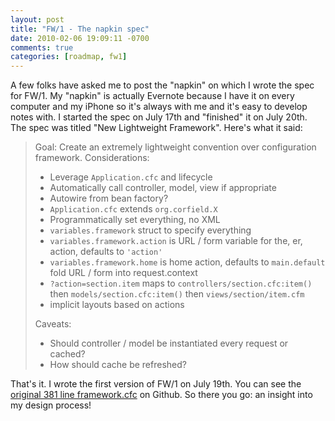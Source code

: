 ```yaml
---
layout: post
title: "FW/1 - The napkin spec"
date: 2010-02-06 19:09:11 -0700
comments: true
categories: [roadmap, fw1]
---
```

A few folks have asked me to post the "napkin" on which I wrote the spec for FW/1. My "napkin" is actually Evernote because I have it on every computer and my iPhone so it's always with me and it's easy to develop notes with. I started the spec on July 17th and "finished" it on July 20th. The spec was titled "New Lightweight Framework". Here's what it said:<!-- more -->

> Goal: Create an extremely lightweight convention over configuration framework. Considerations:
> 
> * Leverage `Application.cfc` and lifecycle
> * Automatically call controller, model, view if appropriate
> * Autowire from bean factory?
> * `Application.cfc` extends `org.corfield.X`
> * Programmatically set everything, no XML
> * `variables.framework` struct to specify everything
> * `variables.framework.action` is URL / form variable for the, er, action, defaults to `'action'`
> * `variables.framework.home` is home action, defaults to `main.default`
fold URL / form into request.context
> * `?action=section.item` maps to `controllers/section.cfc:item()` then `models/section.cfc:item()` then `views/section/item.cfm`
> * implicit layouts based on actions
> 
> Caveats:
> 
> * Should controller / model be instantiated every request or cached?
> * How should cache be refreshed?

That's it. I wrote the first version of FW/1 on July 19th. You can see the [original 381 line framework.cfc](https://github.com/framework-one/fw1/blob/a686fd441ccd86e147f770f41b10f79a07be11f2/org/corfield/framework.cfc) on Github. So there you go: an insight into my design process!
